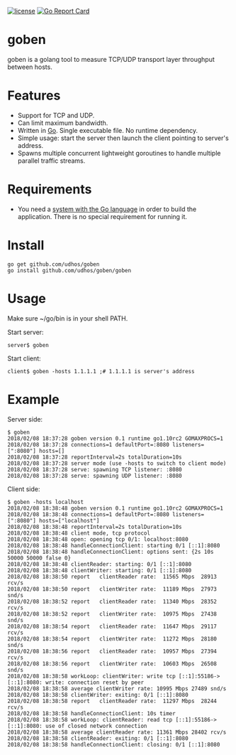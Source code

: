 [![license](http://img.shields.io/badge/license-MIT-blue.svg)](https://github.com/udhos/goben/blob/master/LICENSE)
[![Go Report Card](https://goreportcard.com/badge/github.com/udhos/goben)](https://goreportcard.com/report/github.com/udhos/goben)

# goben
goben is a golang tool to measure TCP/UDP transport layer throughput between hosts.

Features
========

- Support for TCP and UDP.
- Can limit maximum bandwidth.
- Written in [Go](https://golang.org/). Single executable file. No runtime dependency.
- Simple usage: start the server then launch the client pointing to server's address.
- Spawns multiple concurrent lightweight goroutines to handle multiple parallel traffic streams.

Requirements
============

- You need a [system with the Go language](https://golang.org/dl/) in order to build the application. There is no special requirement for running it.

Install
=======

    go get github.com/udhos/goben
    go install github.com/udhos/goben/goben

Usage
=====

Make sure ~/go/bin is in your shell PATH.

Start server:

    server$ goben

Start client:

    client$ goben -hosts 1.1.1.1 ;# 1.1.1.1 is server's address

Example
=======

Server side:

    $ goben
    2018/02/08 18:37:28 goben version 0.1 runtime go1.10rc2 GOMAXPROCS=1
    2018/02/08 18:37:28 connections=1 defaultPort=:8080 listeners=[":8080"] hosts=[]
    2018/02/08 18:37:28 reportInterval=2s totalDuration=10s
    2018/02/08 18:37:28 server mode (use -hosts to switch to client mode)
    2018/02/08 18:37:28 serve: spawning TCP listener: :8080
    2018/02/08 18:37:28 serve: spawning UDP listener: :8080

Client side:

    $ goben -hosts localhost
    2018/02/08 18:38:48 goben version 0.1 runtime go1.10rc2 GOMAXPROCS=1
    2018/02/08 18:38:48 connections=1 defaultPort=:8080 listeners=[":8080"] hosts=["localhost"]
    2018/02/08 18:38:48 reportInterval=2s totalDuration=10s
    2018/02/08 18:38:48 client mode, tcp protocol
    2018/02/08 18:38:48 open: opening tcp 0/1: localhost:8080
    2018/02/08 18:38:48 handleConnectionClient: starting 0/1 [::1]:8080
    2018/02/08 18:38:48 handleConnectionClient: options sent: {2s 10s 50000 50000 false 0}
    2018/02/08 18:38:48 clientReader: starting: 0/1 [::1]:8080
    2018/02/08 18:38:48 clientWriter: starting: 0/1 [::1]:8080
    2018/02/08 18:38:50 report   clientReader rate:  11565 Mbps  28913 rcv/s
    2018/02/08 18:38:50 report   clientWriter rate:  11189 Mbps  27973 snd/s
    2018/02/08 18:38:52 report   clientReader rate:  11340 Mbps  28352 rcv/s
    2018/02/08 18:38:52 report   clientWriter rate:  10975 Mbps  27438 snd/s
    2018/02/08 18:38:54 report   clientReader rate:  11647 Mbps  29117 rcv/s
    2018/02/08 18:38:54 report   clientWriter rate:  11272 Mbps  28180 snd/s
    2018/02/08 18:38:56 report   clientReader rate:  10957 Mbps  27394 rcv/s
    2018/02/08 18:38:56 report   clientWriter rate:  10603 Mbps  26508 snd/s
    2018/02/08 18:38:58 workLoop: clientWriter: write tcp [::1]:55186->[::1]:8080: write: connection reset by peer
    2018/02/08 18:38:58 average clientWriter rate: 10995 Mbps 27489 snd/s
    2018/02/08 18:38:58 clientWriter: exiting: 0/1 [::1]:8080
    2018/02/08 18:38:58 report   clientReader rate:  11297 Mbps  28244 rcv/s
    2018/02/08 18:38:58 handleConnectionClient: 10s timer
    2018/02/08 18:38:58 workLoop: clientReader: read tcp [::1]:55186->[::1]:8080: use of closed network connection
    2018/02/08 18:38:58 average clientReader rate: 11361 Mbps 28402 rcv/s
    2018/02/08 18:38:58 clientReader: exiting: 0/1 [::1]:8080
    2018/02/08 18:38:58 handleConnectionClient: closing: 0/1 [::1]:8080
